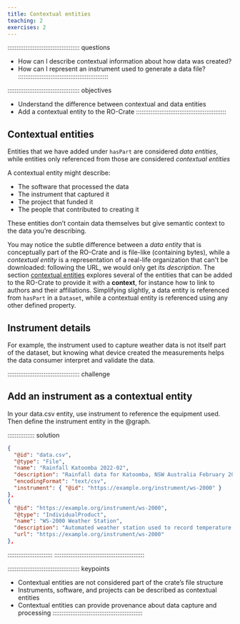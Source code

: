 ```yaml
---
title: Contextual entities
teaching: 2
exercises: 2
---
```


:::::::::::::::::::::::::::::::::::::::: questions
- How can I describe contextual information about how data was created?
- How can I represent an instrument used to generate a data file?
::::::::::::::::::::::::::::::::::::::::::::::::::

:::::::::::::::::::::::::::::::::::::::: objectives
- Understand the difference between contextual and data entities
- Add a contextual entity to the RO-Crate
::::::::::::::::::::::::::::::::::::::::::::::::::


## Contextual entities

Entities that we have added under `hasPart` are considered _data entities_,
while entities only referenced from those are considered _contextual entities_

A contextual entity might describe:
- The software that processed the data
- The instrument that captured it
- The project that funded it
- The people that contributed to creating it

These entities don’t contain data themselves but give semantic context to the data you’re describing.

You may notice the subtle difference between a _data entity_ that is conceptually part of the RO-Crate and is file-like (containing bytes),
while a _contextual entity_ is a representation of a real-life organization that can't be downloaded:
following the URL, we would only get its _description_.
The section [contextual entities](https://www.researchobject.org/ro-crate/specification/1.2/contextual-entities.html)
explores several of the entities that can be added to the RO-Crate to provide it with a **context**,
for instance how to link to authors and their affiliations.
Simplifying slightly, a data entity is referenced from `hasPart` in a `Dataset`,
while a contextual entity is referenced using any other defined property.

## Instrument details

For example, the instrument used to capture weather data is not itself part of the dataset, but knowing what device created the measurements helps the data consumer interpret and validate the data.

:::::::::::::::::::::::::::::::::::::::: challenge
## Add an instrument as a contextual entity

In your data.csv entity, use instrument to reference the equipment used.
Then define the instrument entity in the @graph.
 
:::::::::::::::  solution
```json
{
  "@id": "data.csv",
  "@type": "File",
  "name": "Rainfall Katoomba 2022-02",
  "description": "Rainfall data for Katoomba, NSW Australia February 2022",
  "encodingFormat": "text/csv",
  "instrument": { "@id": "https://example.org/instrument/ws-2000" }
},    
{
  "@id": "https://example.org/instrument/ws-2000",
  "@type": "IndividualProduct",
  "name": "WS-2000 Weather Station",
  "description": "Automated weather station used to record temperature and rainfall data.",
  "url": "https://example.org/instrument/ws-2000"
},
```  
:::::::::::::::::::::::::
::::::::::::::::::::::::::::::::::::::::::::::::::


:::::::::::::::::::::::::::::::::::::::: keypoints
- Contextual entities are not considered part of the crate’s file structure
- Instruments, software, and projects can be described as contextual entities
- Contextual entities can provide provenance about data capture and processing
::::::::::::::::::::::::::::::::::::::::::::::::::